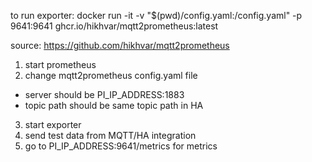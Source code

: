 to run exporter: docker run -it -v "$(pwd)/config.yaml:/config.yaml"  -p  9641:9641 ghcr.io/hikhvar/mqtt2prometheus:latest 

source: https://github.com/hikhvar/mqtt2prometheus

1. start prometheus
2. change mqtt2prometheus config.yaml file
- server should be PI_IP_ADDRESS:1883
- topic path should be same topic path in HA
3. start exporter
4. send test data from MQTT/HA integration
5. go to PI_IP_ADDRESS:9641/metrics for metrics

